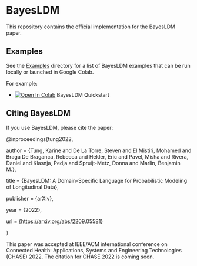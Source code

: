 # BayesLDM

This repository contains the official implementation for the BayesLDM paper.

## Examples

See the [Examples](https://github.com/reml-lab/BayesLDM/tree/main/Examples) directory for a list of BayesLDM examples that can be run locally or launched in Google Colab.

For example:

+ [![Open In Colab](https://colab.research.google.com/assets/colab-badge.svg)](https://colab.research.google.com/github/reml-lab/BayesLDM/blob/main/Examples/BayesLDM_quickstart.ipynb)  BayesLDM Quickstart

## Citing BayesLDM

If you use BayesLDM, please cite the paper:

@inproceedings{tung2022,

  author = {Tung, Karine and De La Torre, Steven and El Mistiri, Mohamed and Braga De Braganca, Rebecca and Hekler, Eric and Pavel, Misha and Rivera, Daniel and Klasnja, Pedja and Spruijt-Metz, Donna and Marlin, Benjamin M.},
  
  title = {BayesLDM: A Domain-Specific Language for Probabilistic Modeling of Longitudinal Data},  
  
  publisher = {arXiv},  
  
  year = {2022}, 
  
  url = {https://arxiv.org/abs/2209.05581}

}

This paper was accepted at IEEE/ACM international conference on Connected Health: Applications, Systems and Engineering Technologies (CHASE) 2022. The citation for CHASE 2022 is coming soon.

